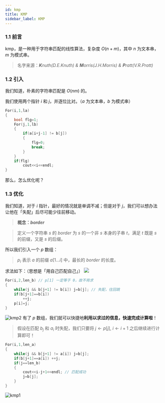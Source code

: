 ```yaml
---
id: kmp
title: KMP
sidebar_label: KMP
---
```

### 1.1 前言
kmp，是一种用于字符串匹配的线性算法，复杂度 $O(n+m)$，其中 $n$ 为文本串，$m$ 为模式串。

> 名字来源：_**K**nuth(D.E.Knuth) & **M**orris(J.H.Morris) & **P**ratt(V.R.Pratt)_

### 1.2 引入
我们知道，朴素的字符串匹配是 $O(nm)$ 的。

我们使用两个指针 $i$ 和 $j$，并逐位比对。（$a$ 为文本串，$b$ 为模式串）

```cpp
For(i,1,la)
{
	bool flg=1;
	For(j,1,lb)
    {
    	if(a[i+j-1] != b[j])
        {
        	flg=0;
            break;
        }
    }
    if(flg)
    	cout<<i<<endl;
}
```
那么，怎么优化呢？
### 1.3 优化
我们知道，对于 $i$ 指针，最好的情况就是单调不减；但是对于 $j$，我们可以想办法让他在「失配」后尽可能少往前移动。

> **概念：$border$**

> 定义一个字符串 $s$ 的 $border$ 为 $s$ 的一个非 $s$ 本身的子串 $t$，满足 $t$ 既是 $s$ 的前缀，又是 $s$ 的后缀。

所以我们引入一个 $p$ 数组：

> $p_i$ 表示 $a$ 的前缀 $a[1...i]$ 中，最长的 $border$ 的长度。

求法如下：（思想是「用自己匹配自己」）
![](https://cdn.luogu.com.cn/upload/image_hosting/6aopigjp.png)

```cpp
For(i,2,len_b) // p[1] 一定等于 0，故不用求
{
	while(j && b[j+1] != b[i]) j=b[j]; // 失配，往回跳
    if(b[j+1]==b[i])
    	++j;
    p[i]=j;
}
```
![kmp2](/kmp2.gif)
有了 $p$ 数组，我们就可以快捷地**利用以求过的信息，快速完成计算啦**！

> 假设在匹配 $b_j$ 和 $a_i$ 时失配，我们只要将 $j\leftarrow p[j],\ i\leftarrow i+1$ 之后继续进行计算即可！

```cpp
For(i,1,len_a)
{
	while(j && b[j+1] != a[i]) j=b[j];
    if(b[j+1]==a[i]) ++j;
    if(j==len_b)
    {
    	cout<<i-j+1<<endl; // 匹配成功
        j=b[j];
    }
}
```
![kmp1](/kmp1.gif)